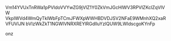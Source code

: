 Vm14YVUxTnRWa1pPVldoVVYwZG9jVlZ1Y0ZkVmJGcHlWV3RPVlZKclZqVlVW
VkpIWVd4WmQyTklWbFpTCmJFWXpWWHBDVDJSV2NFaE9WMnhXQ2xaRVFUVlJN
bVIzWkZkT1NGWlVNRXREYlRGdlluYzlQUW9LWldscgoKYnFp

onz